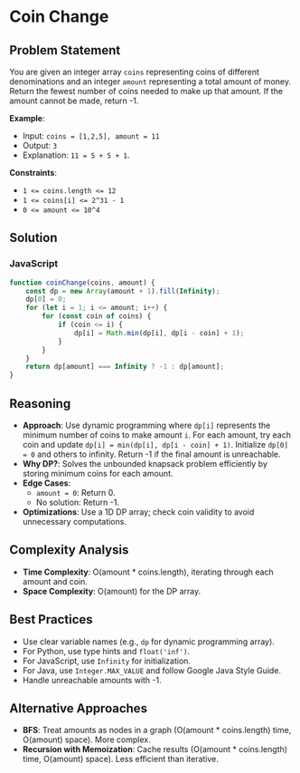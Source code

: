 # Coin Change

## Problem Statement
You are given an integer array `coins` representing coins of different denominations and an integer `amount` representing a total amount of money. Return the fewest number of coins needed to make up that amount. If the amount cannot be made, return -1.

**Example**:
- Input: `coins = [1,2,5], amount = 11`
- Output: `3`
- Explanation: `11 = 5 + 5 + 1`.

**Constraints**:
- `1 <= coins.length <= 12`
- `1 <= coins[i] <= 2^31 - 1`
- `0 <= amount <= 10^4`

## Solution

### JavaScript
```javascript
function coinChange(coins, amount) {
    const dp = new Array(amount + 1).fill(Infinity);
    dp[0] = 0;
    for (let i = 1; i <= amount; i++) {
        for (const coin of coins) {
            if (coin <= i) {
                dp[i] = Math.min(dp[i], dp[i - coin] + 1);
            }
        }
    }
    return dp[amount] === Infinity ? -1 : dp[amount];
}
```

## Reasoning
- **Approach**: Use dynamic programming where `dp[i]` represents the minimum number of coins to make amount `i`. For each amount, try each coin and update `dp[i] = min(dp[i], dp[i - coin] + 1)`. Initialize `dp[0] = 0` and others to infinity. Return -1 if the final amount is unreachable.
- **Why DP?**: Solves the unbounded knapsack problem efficiently by storing minimum coins for each amount.
- **Edge Cases**:
  - `amount = 0`: Return 0.
  - No solution: Return -1.
- **Optimizations**: Use a 1D DP array; check coin validity to avoid unnecessary computations.

## Complexity Analysis
- **Time Complexity**: O(amount * coins.length), iterating through each amount and coin.
- **Space Complexity**: O(amount) for the DP array.

## Best Practices
- Use clear variable names (e.g., `dp` for dynamic programming array).
- For Python, use type hints and `float('inf')`.
- For JavaScript, use `Infinity` for initialization.
- For Java, use `Integer.MAX_VALUE` and follow Google Java Style Guide.
- Handle unreachable amounts with -1.

## Alternative Approaches
- **BFS**: Treat amounts as nodes in a graph (O(amount * coins.length) time, O(amount) space). More complex.
- **Recursion with Memoization**: Cache results (O(amount * coins.length) time, O(amount) space). Less efficient than iterative.